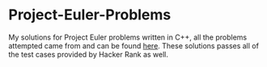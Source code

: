 # Project-Euler-Problems

My solutions for Project Euler problems written in C++, all the problems attempted came from and can be found [here](https://www.hackerrank.com/contests/projecteuler/challenges). These solutions passes all of the test cases provided by Hacker Rank as well.
